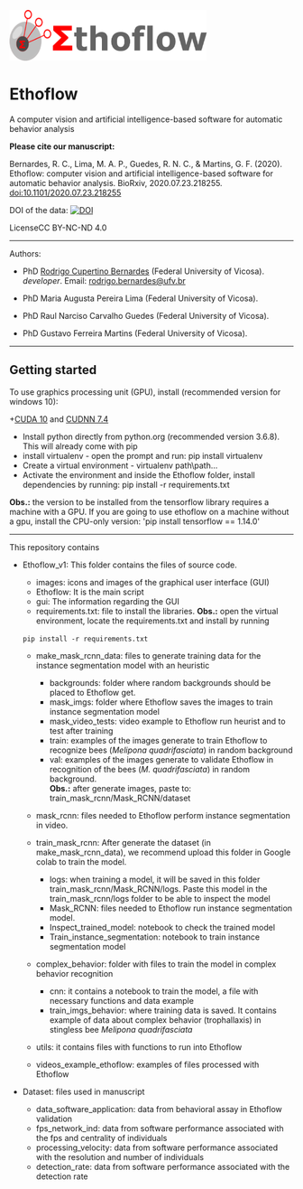 <img src="https://github.com/bernardesrodrigoc/Ethoflow/blob/master/Ethoflow_v1/complex_behavior/redes_local/icon/logo_ethoflow.png" alt="Ethoflow" width="350"
         height="90"></b></marquee>



# Ethoflow
A computer vision and artificial intelligence-based software for automatic behavior analysis

**Please cite our manuscript:**

Bernardes, R. C., Lima, M. A. P., Guedes, R. N. C., & Martins, G. F. (2020). Ethoflow: computer vision and artificial intelligence-based software for automatic behavior analysis. BioRxiv, 2020.07.23.218255. [doi:10.1101/2020.07.23.218255](https://www.biorxiv.org/content/10.1101/2020.07.23.218255v1)

DOI of the data: [![DOI](https://zenodo.org/badge/281779165.svg)](https://zenodo.org/badge/latestdoi/281779165)

LicenseCC BY-NC-ND 4.0
__________________________________________________________________
Authors:
   
  - PhD [Rodrigo Cupertino Bernardes](https://www.researchgate.net/profile/Rodrigo_Cupertino_Bernardes) (Federal University of Vicosa). *developer*. Email: rodrigo.bernardes@ufv.br
  
  - PhD Maria Augusta Pereira Lima (Federal University of Vicosa).  
  - PhD Raul Narciso Carvalho Guedes (Federal University of Vicosa).
  - PhD Gustavo Ferreira Martins (Federal University of Vicosa).
  
  __________________________________________________________________
  ## Getting started
  To use graphics processing unit (GPU), install (recommended version for windows 10):
  
  +[CUDA 10](https://developer.nvidia.com/cuda-10.0-download-archive) and [CUDNN 7.4](https://developer.nvidia.com/rdp/cudnn-archive)
  + Install python directly from python.org (recommended version 3.6.8). This will already come with pip
  + install virtualenv - open the prompt and run: pip install virtualenv
  + Create a virtual environment - virtualenv path\path... 
  + Activate the environment and inside the Ethoflow folder, install dependencies by running:
    pip install -r requirements.txt
    
  **Obs.:** the version to be installed from the tensorflow library requires a machine with a GPU. If you are going to use ethoflow on a machine without a gpu, install the CPU-only version: 'pip install tensorflow == 1.14.0'  
    
    
__________________________________________________________________

This repository contains

  * Ethoflow_v1: This folder contains the files of source code.
  
      + images: icons and images of the graphical user interface (GUI)
      + Ethoflow: It is the main script
      + gui: The information regarding the GUI
      + requirements.txt: file to install the libraries. **Obs.:** open the virtual environment, locate the requirements.txt and install by running
      
      `pip install -r requirements.txt`
      
      
      
      
      + make_mask_rcnn_data: files to generate training data for the instance segmentation model with an heuristic 
           + backgrounds: folder where random backgrounds should be placed to Ethoflow get.
           + mask_imgs: folder where Ethoflow saves the images to train instance segmentation model
           + mask_video_tests: video example to Ethoflow run heurist and to test after training
           + train: examples of the images generate to train Ethoflow to recognize bees (*Melipona quadrifasciata*) in random background
           + val: examples of the images generate to validate Ethoflow in recognition of the bees (*M. quadrifasciata*) in random background.          
            **Obs.:** after generate images, paste to:  train_mask_rcnn/Mask_RCNN/dataset

      + mask_rcnn: files needed to Ethoflow perform instance segmentation in video.
      
      + train_mask_rcnn: After generate the dataset (in make_mask_rcnn_data), we recommend upload this folder in Google colab to train the model.
           + logs: when training a model, it will be saved in this folder train_mask_rcnn/Mask_RCNN/logs. Paste this model in the train_mask_rcnn/logs folder to be able to inspect the model 
           + Mask_RCNN: files needed to Ethoflow run instance segmentation model.
           + Inspect_trained_model: notebook to check the trained model
           + Train_instance_segmentation: notebook to train  instance segmentation model
           
       + complex_behavior: folder with files to train the model in complex behavior recognition
           + cnn: it contains a notebook to train the model, a file with necessary functions and data example
           + train_imgs_behavior: where training data is saved. It contains example of data about complex behavior (trophallaxis) in stingless bee *Melipona quadrifasciata*
           
       + utils: it contains files with functions to run into Ethoflow
       
       + videos_example_ethoflow: examples of files processed with Ethoflow
      
  
  * Dataset: files used in manuscript
  
       + data_software_application: data from behavioral assay in Ethoflow validation 
       + fps_network_ind: data from software performance associated with the fps and centrality of individuals
       + processing_velocity: data from software performance associated with the resolution and number of individuals
       + detection_rate: data from software performance associated with the detection rate
       
